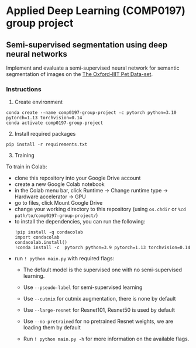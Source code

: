 # Applied Deep Learning (COMP0197) group project

## Semi-supervised segmentation using deep neural networks

Implement and evaluate a semi-supervised neural network for semantic segmentation of images on the [The Oxford-IIIT Pet Data-set](https://www.robots.ox.ac.uk/~vgg/data/pets/).


### Instructions

1. Create environment

```
conda create --name comp0197-group-project -c pytorch python=3.10 pytorch=1.13 torchvision=0.14
conda activate comp0197-group-project
```

2. Install required packages

```
pip install -r requirements.txt
```

3. Training

To train in Colab:
- clone this repository into your Google Drive account
- create a new Google Colab notebook
- in the Colab menu bar, click Runtime -> Change runtime type -> Hardware accelerator -> GPU
- go to files, click Mount Google Drive
- change your working directory to this repository 
    (using ```os.chdir``` or ```%cd path/to/comp0197-group-project/```)
- to install the dependencies, you can run the following:
    ```
    !pip install -q condacolab
    import condacolab
    condacolab.install()
    !conda install -c  pytorch python=3.9 pytorch=1.13 torchvision=0.14
    ```
- run ```! python main.py``` with required flags:
  - The default model is the supervised one with no semi-supervised learning.
  - Use ```--pseudo-label``` for semi-supervised learning
  - Use ```--cutmix``` for cutmix augmentation, there is none by default 
  - Use ```--large-resnet``` for Resnet101, Resnet50 is used by default
  - Use ```--no-pretrained``` for no pretrained Resnet weights, we are loading them by default

  - Run ```! python main.py -h``` for more information on the available flags.
